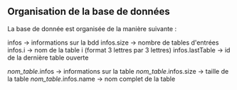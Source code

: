 ## Organisation de la base de données
La base de donnée est organisée de la manière suivante :

infos -> informations sur la bdd
infos.size -> nombre de tables d'entrées
infos.i -> nom de la table i (format 3 lettres par 3 lettres)
infos.lastTable -> id de la dernière table ouverte

*nom_table*.infos -> informations sur la table
*nom_table*.infos.size -> taille de la table
*nom_table*.infos.name -> nom complet de la table